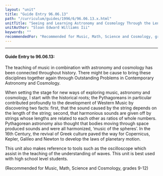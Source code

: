 ```yaml
---
layout: "unit"
title: "Guide Entry 96.06.13"
path: "/curriculum/guides/1996/6/96.06.13.x.html"
unitTitle: "Seeing and Learning Astronomy and Cosmology Through the Lens of Music"
unitAuthor: "Sloan Edward Williams Iii"
keywords: ""
recommendedFor: "Recommended for Music, Math, Science and Cosmology, grades 9-12"
---
```

<body>
<hr/>
 <h4>
  Guide Entry to 96.06.13:
 </h4>
 The teaching of music in combination with astronomy and cosmology has been connected throughout history. There might be cause to bring these disciplines together again through Outstanding Problems in Contemporary Astronomy and Cosmology.
 <p>
  When setting the stage for new ways of exploring music, astronomy and cosmology, I start with the historical roots; the Pythagoreans in particular contributed profoundly to the development of Western Music by discovering two facts: first, that the sound caused by the string depends on the length of the string; second, that harmonious sounds are given off by strings whose lengths are related to each other as ratios of whole numbers. Pythagorean astronomy also thought that bodies moving through space produced sounds and were all harmonized, ‘music of the spheres’. In the 16th Century, the revival of Greek culture paved the way for Copernicus, Kepler, Galileo and Newton to develop the laws of planetary motion.
 </p>
 <p>
  This unit also makes reference to tools such as the oscilloscope which assist in the teaching of the understanding of waves. This unit is best used with high school level students.
 </p>
 <p>
  (Recommended for Music, Math, Science and Cosmology, grades 9-12)
 </p>

</body>